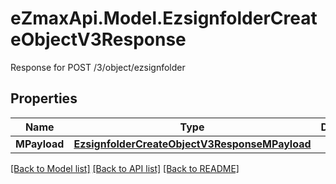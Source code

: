 # eZmaxApi.Model.EzsignfolderCreateObjectV3Response
Response for POST /3/object/ezsignfolder

## Properties

Name | Type | Description | Notes
------------ | ------------- | ------------- | -------------
**MPayload** | [**EzsignfolderCreateObjectV3ResponseMPayload**](EzsignfolderCreateObjectV3ResponseMPayload.md) |  | 

[[Back to Model list]](../README.md#documentation-for-models) [[Back to API list]](../README.md#documentation-for-api-endpoints) [[Back to README]](../README.md)


